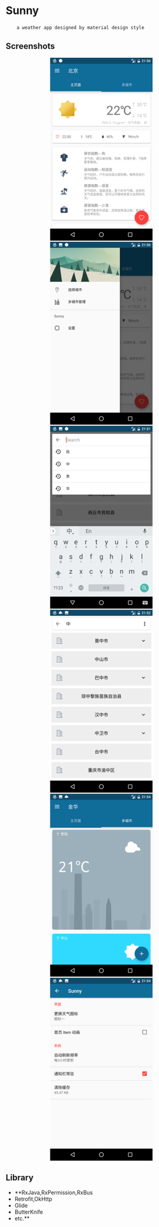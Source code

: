 # Sunny
        a weather app designed by material design style

## Screenshots
<div align="center">
<img src="https://raw.githubusercontent.com/FrankHongS/Sunny/master/screenshots/Screenshot_20170919-215045.png" width="270" height="480"/>
<img src="https://raw.githubusercontent.com/FrankHongS/Sunny/master/screenshots/Screenshot_20170919-215051.png" width="270" height="480"/>
<img src="https://raw.githubusercontent.com/FrankHongS/Sunny/master/screenshots/Screenshot_20170919-215153.png" width="270" height="480"/>
<img src="https://raw.githubusercontent.com/FrankHongS/Sunny/master/screenshots/Screenshot_20170919-215245.png" width="270" height="480"/>
<img src="https://raw.githubusercontent.com/FrankHongS/Sunny/master/screenshots/Screenshot_20170919-215416.png" width="270" height="480"/>
<img src="https://raw.githubusercontent.com/FrankHongS/Sunny/master/screenshots/Screenshot_20170919-215459.png" width="270" height="480"/>
</div>

## Library
* **RxJava,RxPermission,RxBus
* Retrofit,OkHttp
* Glide
* ButterKnife 
* etc.**
